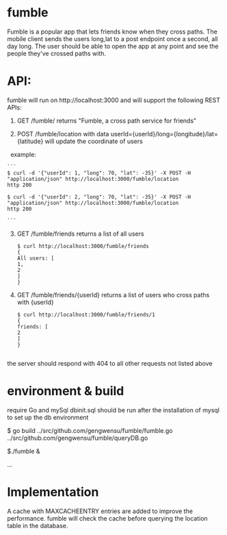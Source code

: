 # fumble
Fumble is a popular app that lets friends know when they cross paths. The mobile client sends the users long,lat to a post endpoint once a second, all day long. The user should be able to open the app at any point and see the people they've crossed paths with. 

# API:
fumble will run on http://localhost:3000 and will support the following REST APIs:
1. GET /fumble/
    returns "Fumble, a cross path service for friends"

2. POST /fumble/location with data userId={userId}/long={longitude}/lat={latitude}
    will update the coordinate of users

    example: 


    ```
    $ curl -d '{"userId": 1, "long": 70, "lat": -35}' -X POST -H "application/json" http://localhost:3000/fumble/location
    http 200

    $ curl -d '{"userId": 2, "long": 70, "lat": -35}' -X POST -H "application/json" http://localhost:3000/fumble/location
    http 200
    
    ```

3.  GET /fumble/friends
    returns a list of all users

    ```
    $ curl http://localhost:3000/fumble/friends
    {
    All users: [
    1,
    2
    ]
    }

    ```

4.  GET /fumble/friends/{userId}
    returns a list of users who cross paths with {userId}

    ```
    $ curl http://localhost:3000/fumble/friends/1
    {              
    friends: [    
    2             
    ]              
    }
                  
    ```
 
the server should respond with 404 to all other requests not listed above
 
 # environment & build
 require Go and mySql
 dbinit.sql should be run after the installation of mysql to set up the db environment
 
$ go build ../src/github.com/gengwensu/fumble/fumble.go ../src/github.com/gengwensu/fumble/queryDB.go

$./fumble &

...
 
# Implementation
A cache with MAXCACHEENTRY entries are added to improve the performance. fumble will check the cache before querying the location table in the database.
